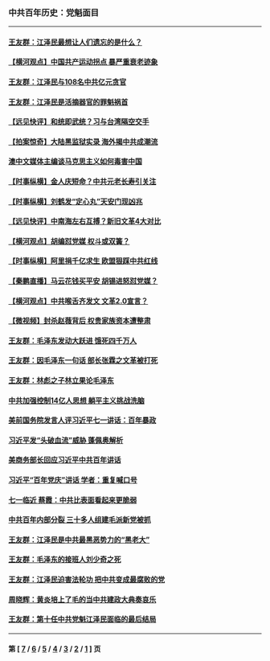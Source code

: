 ### 中共百年历史：党魁面目
---
#### [王友群：江泽民最想让人们遗忘的是什么？](../../pages/nf1176107/n13408949.md?12270430) 
#### [【横河观点】中国共产运动拐点 暴严重衰老迹象](../../pages/nf1176107/n13388333.md?12270430) 
#### [王友群：江泽民与108名中共亿元贪官](../../pages/nf1176107/n13352358.md?12270430) 
#### [王友群：江泽民是活摘器官的罪魁祸首](../../pages/nf1176107/n13336903.md?12270430) 
#### [【远见快评】和统即武统？习与台湾隔空交手](../../pages/nf1176107/n13297739.md?12270430) 
#### [【拍案惊奇】大陆黑监狱实录 海外揭中共成潮流](../../pages/nf1176107/n13288853.md?12270430) 
#### [澳中文媒体主编谈马克思主义如何毒害中国](../../pages/nf1176107/n13257387.md?12270430) 
#### [【时事纵横】金人庆短命？中共元老长寿引关注](../../pages/nf1176107/n13217934.md?12270430) 
#### [【时事纵横】刘鹤发“定心丸”天安门现凶兆](../../pages/nf1176107/n13215416.md?12270430) 
#### [【远见快评】中南海左右互搏？新旧文革4大对比](../../pages/nf1176107/n13214745.md?12270430) 
#### [【横河观点】胡编怼党媒 权斗或双簧？](../../pages/nf1176107/n13210864.md?12270430) 
#### [【时事纵横】阿里捐千亿求生 欧盟狠踩中共红线](../../pages/nf1176107/n13206431.md?12270430) 
#### [【秦鹏直播】马云花钱买平安 胡锡进怒怼党媒？](../../pages/nf1176107/n13206392.md?12270430) 
#### [【横河观点】中共喉舌齐发文 文革2.0宣言？](../../pages/nf1176107/n13201248.md?12270430) 
#### [【微视频】封杀赵薇背后 权贵家族资本遭整肃](../../pages/nf1176107/n13197798.md?12270430) 
#### [王友群：毛泽东发动大跃进 饿死四千万人](../../pages/nf1176107/n13177158.md?12270430) 
#### [王友群：因毛泽东一句话 部长张霖之文革被打死](../../pages/nf1176107/n13161711.md?12270430) 
#### [王友群：林彪之子林立果论毛泽东](../../pages/nf1176107/n13128622.md?12270430) 
#### [中共加强控制14亿人思想 躺平主义挑战洗脑](../../pages/nf1176107/n13094299.md?12270430) 
#### [美前国务院发言人评习近平七一讲话：百年暴政](../../pages/nf1176107/n13066986.md?12270430) 
#### [习近平发“头破血流”威胁 蓬佩奥解析](../../pages/nf1176107/n13063604.md?12270430) 
#### [美商务部长回应习近平中共百年讲话](../../pages/nf1176107/n13062903.md?12270430) 
#### [习近平“百年党庆”讲话 学者：重复喊口号](../../pages/nf1176107/n13061411.md?12270430) 
#### [七一临近 蔡霞：中共比表面看起来更脆弱](../../pages/nf1176107/n13056418.md?12270430) 
#### [中共百年内部分裂 三十多人组建毛派新党被抓](../../pages/nf1176107/n13044023.md?12270430) 
#### [王友群：江泽民是中共最黑恶势力的“黑老大”](../../pages/nf1176107/n13022180.md?12270430) 
#### [王友群：毛泽东的接班人刘少奇之死](../../pages/nf1176107/n12991772.md?12270430) 
#### [王友群：江泽民迫害法轮功 把中共变成最腐败的党](../../pages/nf1176107/n12947347.md?12270430) 
#### [周晓辉：黄炎培上了毛的当中共建政大典奏哀乐](../../pages/nf1176107/n12942780.md?12270430) 
#### [王友群：第十任中共党魁江泽民面临的最后结局](../../pages/nf1176107/n12933748.md?12270430) 

---
#### 第 [ [7](./7.md?12270430) / [6](./6.md?12270430) / [5](./5.md?12270430) / [4](./4.md?12270430) / [3](./3.md?12270430) / [2](./2.md?12270430) / [1](./1.md?12270430) ] 页
